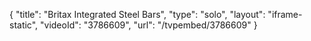 {
    "title": "Britax Integrated Steel Bars",
    "type": "solo",
    "layout": "iframe-static",
    "videoId": "3786609",
    "url": "\/tvpembed\/3786609"
}